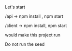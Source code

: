Let's start

/api -> npm install , npm start

/client -> npm install, npm start

would make this project run

Do not run the seed 


